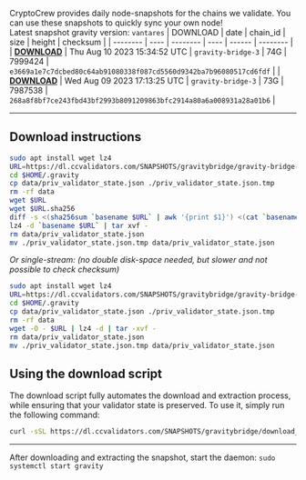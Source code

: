 CryptoCrew provides daily node-snapshots for the chains we validate. You can use these snapshots to quickly sync your own node!  
Latest snapshot gravity version: `vantares`
| DOWNLOAD | date | chain_id | size | height | checksum |
| -------- | ---- | -------- | ---- | ------ | -------- |
| **[DOWNLOAD](https://dl.ccvalidators.com/SNAPSHOTS/$CHAIN_NAME/gravity-bridge-3_7999424.tar.lz4)** | Thu Aug 10 2023 15:34:52 UTC | `gravity-bridge-3` | 74G | 7999424 | `e3669a1e7c7dcbed80c64ab91080338f087cd5560d9342ba7b96080517cd6fdf` |
| **[DOWNLOAD](https://dl.ccvalidators.com/SNAPSHOTS/$CHAIN_NAME/gravity-bridge-3_7987538.tar.lz4)** | Wed Aug 09 2023 17:13:25 UTC | `gravity-bridge-3` | 73G | 7987538 | `268a8f8bf7ce243fbd43bf2993b8091209863bfc2914a80a6a008931a28a01b6` |
 
---
## Download instructions
 
```sh
sudo apt install wget lz4
URL=https://dl.ccvalidators.com/SNAPSHOTS/gravitybridge/gravity-bridge-3_7999424.tar.lz4
cd $HOME/.gravity
cp data/priv_validator_state.json ./priv_validator_state.json.tmp
rm -rf data
wget $URL
wget $URL.sha256
diff -s <(sha256sum `basename $URL` | awk '{print $1}') <(cat `basename $URL`.sha256)
lz4 -d `basename $URL` | tar xvf -
rm data/priv_validator_state.json
mv ./priv_validator_state.json.tmp data/priv_validator_state.json
```
*Or single-stream: (no double disk-space needed, but slower and not possible to check checksum)*
```sh
sudo apt install wget lz4
URL=https://dl.ccvalidators.com/SNAPSHOTS/gravitybridge/gravity-bridge-3_7999424.tar.lz4
cd $HOME/.gravity
cp data/priv_validator_state.json ./priv_validator_state.json.tmp
rm -rf data
wget -O - $URL | lz4 -d | tar -xvf -
rm data/priv_validator_state.json
mv ./priv_validator_state.json.tmp data/priv_validator_state.json
```
## Using the download script
 
The download script fully automates the download and extraction process, while ensuring that your validator state is preserved. To use it, simply run the following command:
 
```sh
curl -sSL https://dl.ccvalidators.com/SNAPSHOTS/gravitybridge/download_snapshot.sh | bash
```
---
After downloading and extracting the snapshot, start the daemon: `sudo systemctl start gravity`
